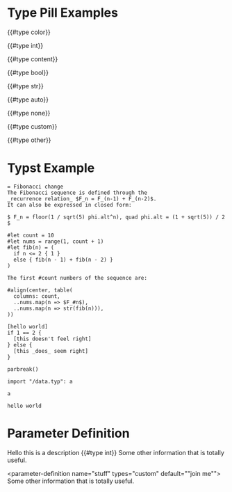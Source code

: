 # Type Pill Examples

{{#type color}}

{{#type int}} 

{{#type content}}

{{#type bool}}

{{#type str}}

{{#type auto}}

{{#type none}}

{{#type custom}}

{{#type other}} 

# Typst Example

```typ,example
= Fibonacci change
The Fibonacci sequence is defined through the
_recurrence relation_ $F_n = F_(n-1) + F_(n-2)$.
It can also be expressed in closed form:

$ F_n = floor(1 / sqrt(5) phi.alt^n), quad phi.alt = (1 + sqrt(5)) / 2 $

#let count = 10
#let nums = range(1, count + 1)
#let fib(n) = (
  if n <= 2 { 1 }
  else { fib(n - 1) + fib(n - 2) }
)

The first #count numbers of the sequence are:

#align(center, table(
  columns: count,
  ..nums.map(n => $F_#n$),
  ..nums.map(n => str(fib(n))),
))

```

```typc,example
[hello world]
if 1 == 2 {
  [this doesn't feel right]
} else {
  [this _does_ seem right]
}

parbreak()

import "/data.typ": a

a
```

```typ
hello world
```

# Parameter Definition
<parameter-definition default="auto" name="value" types="auto,none,float,int">
Hello this is a description {{#type int}}
</parameter-definition>

<parameter-definition name="not-default" types="array">
Some other information that is totally useful.
</parameter-definition>


<parameter-definition name="stuff" types="custom" default=""join me"">
Some other information that is totally useful.
</parameter-definition>


